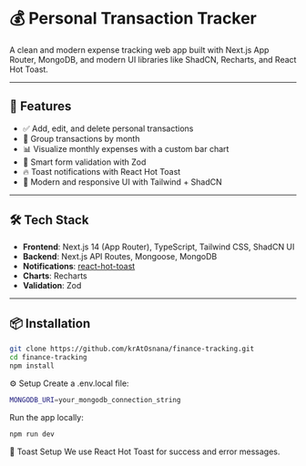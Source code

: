 # 💰 Personal Transaction Tracker

A clean and modern expense tracking web app built with Next.js App Router, MongoDB, and modern UI libraries like ShadCN, Recharts, and React Hot Toast.

---

## 🚀 Features

- ✅ Add, edit, and delete personal transactions
- 📅 Group transactions by month
- 📊 Visualize monthly expenses with a custom bar chart
- 🧠 Smart form validation with Zod
- 🔥 Toast notifications with React Hot Toast
- 🎨 Modern and responsive UI with Tailwind + ShadCN

---

## 🛠 Tech Stack

- **Frontend**: Next.js 14 (App Router), TypeScript, Tailwind CSS, ShadCN UI
- **Backend**: Next.js API Routes, Mongoose, MongoDB
- **Notifications**: [react-hot-toast](https://react-hot-toast.com/)
- **Charts**: Recharts
- **Validation**: Zod

---

## 📦 Installation

```bash
git clone https://github.com/krAtOsnana/finance-tracking.git
cd finance-tracking
npm install
```

⚙️ Setup
Create a .env.local file:

```bash
MONGODB_URI=your_mongodb_connection_string
```
Run the app locally:

```bash
npm run dev
```
🔔 Toast Setup
We use React Hot Toast for success and error messages.

